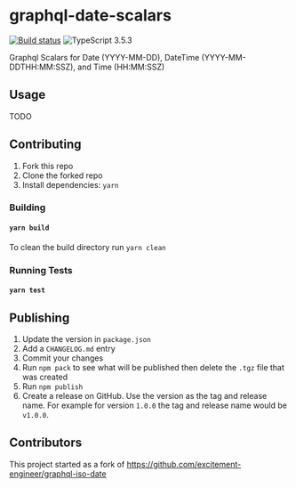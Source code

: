 # graphql-date-scalars

[![Build status](https://github.com/neofinancial/graphql-date-scalars/workflows/CI/badge.svg)](https://github.com/neofinancial/graphql-date-scalars/actions)
![TypeScript 3.5.3](https://img.shields.io/badge/TypeScript-3.5.3-brightgreen.svg)

Graphql Scalars for Date (YYYY-MM-DD), DateTime (YYYY-MM-DDTHH:MM:SSZ), and Time (HH:MM:SSZ)

## Usage

TODO

## Contributing

1. Fork this repo
1. Clone the forked repo
1. Install dependencies: `yarn`

### Building

#### `yarn build`

To clean the build directory run `yarn clean`

### Running Tests

#### `yarn test`

## Publishing

1. Update the version in `package.json`
1. Add a `CHANGELOG.md` entry
1. Commit your changes
1. Run `npm pack` to see what will be published then delete the `.tgz` file that was created
1. Run `npm publish`
1. Create a release on GitHub. Use the version as the tag and release name. For example for version `1.0.0` the tag and release name would be `v1.0.0`.

## Contributors

This project started as a fork of https://github.com/excitement-engineer/graphql-iso-date
